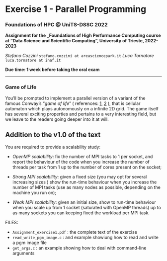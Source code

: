 
# Exercise 1 - Parallel Programming

### Foundations of HPC @ UniTS-DSSC 2022

**Assignment for the _Foundations of High Performance Computing course at “Data Science and Scientific Computing”, University of Trieste, 2022-2023**

_Stefano Cozzini_   `stefano.cozzini at areasciencepark.it`
_Luca Tornatore_   `luca.tornatore at inaf.it`

**Due time: 1 week before taking the oral exam**

------

### Game of Life

You’ll be prompted to implement a parallel version of a variant of the famous Conway’s “_game of life_” ( references: [1](https://en.wikipedia.org/wiki/Conway%27s_Game_of_Life), [2](https://conwaylife.com/) ), that is cellular automaton which plays autonomously on a infinite 2D grid.
The game itself has several exciting properties and pertains to a very interesting field, but we leave to the readers going deeper into it at will.

## Addition to the v1.0 of the text

You are required to provide a scalability study:

- *OpenMP scalability*: fix the number of MPI tasks to 1 per socket, and report the behaviour of the code when you increase the number of threads per task from 1 up to the number of cores present on the socket;

- *Strong MPI scalability*: given a fixed size (you may opt for several increasing sizes ) show the run-time behaviour when you increase the number of MPI tasks (use as many nodes as possible, depending on the machine you run on);

- *Weak MPI scalability*: given an initial size, show to run-time behaviour when you scale up from 1 socket (saturated with OpenMP threads) up to as many sockets you can keeping fixed the workload per MPI task. 

FILES:
- `Assignment_exercise1.pdf` : the complete text of the exercise
- `read_write_pgm_image.c` : and example showiung how to read and write a pgm image file
- `get_args.c` : an example showing how to deal with command-line arguments

